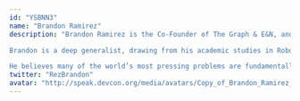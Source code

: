 ```yaml
---
id: "YSBNN3"
name: "Brandon Ramirez"
description: "Brandon Ramirez is the Co-Founder of The Graph & E&N, and was the original inventor of The Graph's protocol design and economics.

Brandon is a deep generalist, drawing from his academic studies in Robotics, Control Systems, Economics & Signal Processing, and professional experience in Product Management, UX Design and Software Engineering.

He believes many of the world’s most pressing problems are fundamentally about incentives and social coordination."
twitter: "RezBrandon"
avatar: "http://speak.devcon.org/media/avatars/Copy_of_Brandon_Ramirez_-_bright2x_gPKOwdd.jpg"
---
```

